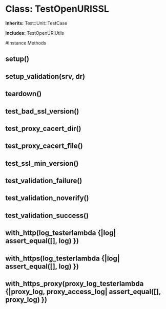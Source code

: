 # Class: TestOpenURISSL
**Inherits:** Test::Unit::TestCase
    
**Includes:** TestOpenURIUtils
  




#Instance Methods
## setup() [](#method-i-setup)

## setup_validation(srv, dr) [](#method-i-setup_validation)

## teardown() [](#method-i-teardown)

## test_bad_ssl_version() [](#method-i-test_bad_ssl_version)

## test_proxy_cacert_dir() [](#method-i-test_proxy_cacert_dir)

## test_proxy_cacert_file() [](#method-i-test_proxy_cacert_file)

## test_ssl_min_version() [](#method-i-test_ssl_min_version)

## test_validation_failure() [](#method-i-test_validation_failure)

## test_validation_noverify() [](#method-i-test_validation_noverify)

## test_validation_success() [](#method-i-test_validation_success)

## with_http(log_testerlambda {|log| assert_equal([], log) }) [](#method-i-with_http)

## with_https(log_testerlambda {|log| assert_equal([], log) }) [](#method-i-with_https)

## with_https_proxy(proxy_log_testerlambda {|proxy_log, proxy_access_log| assert_equal([], proxy_log) }) [](#method-i-with_https_proxy)

